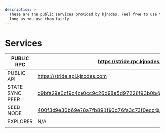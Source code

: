 ```yaml
---
description: >-
  These are the public services provided by kjnodes. Feel free to use them as
  long as you use them fairly.
---
```


# Services

| PUBLIC RPC      | &#xD;https://stride.rpc.kjnodes.com                                   |
| --------------- | --------------------------------------------------------------------- |
| PUBLIC API      | https://stride.api.kjnodes.com                                        |
| STATE SYNC PEER | d9bfa29e0cf9c4ce0cc9c26d98e5d97228f93b0b@stride.rpc.kjnodes.com:16656 |
| SEED NODE       | 400f3d9e30b69e78a7fb891f60d76fa3c73f0ecc@stride.rpc.kjnodes.com:16659                                                                   |
| EXPLORER        | N/A                                                                   |
|                 |                                                                       |
